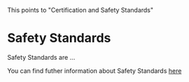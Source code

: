 This points to "Certification and Safety Standards"

# Safety Standards

Safety Standards are ...

You can find futher information about Safety Standards [here](../T3.2/certification_safety_standars.md)
